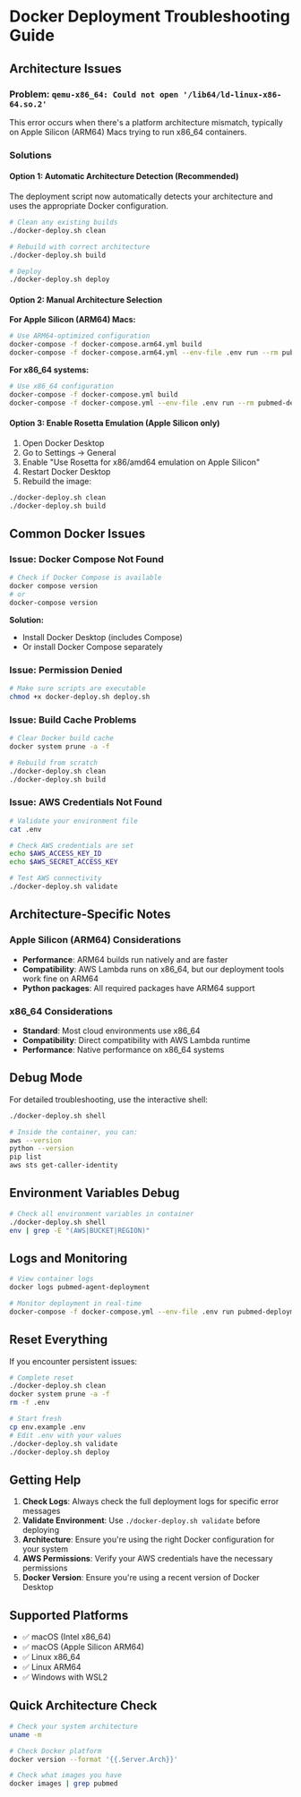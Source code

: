 # Docker Deployment Troubleshooting Guide

## Architecture Issues

### Problem: `qemu-x86_64: Could not open '/lib64/ld-linux-x86-64.so.2'`

This error occurs when there's a platform architecture mismatch, typically on Apple Silicon (ARM64) Macs trying to run x86_64 containers.

### Solutions

#### Option 1: Automatic Architecture Detection (Recommended)
The deployment script now automatically detects your architecture and uses the appropriate Docker configuration.

```bash
# Clean any existing builds
./docker-deploy.sh clean

# Rebuild with correct architecture
./docker-deploy.sh build

# Deploy
./docker-deploy.sh deploy
```

#### Option 2: Manual Architecture Selection

**For Apple Silicon (ARM64) Macs:**
```bash
# Use ARM64-optimized configuration
docker-compose -f docker-compose.arm64.yml build
docker-compose -f docker-compose.arm64.yml --env-file .env run --rm pubmed-deployment
```

**For x86_64 systems:**
```bash
# Use x86_64 configuration
docker-compose -f docker-compose.yml build
docker-compose -f docker-compose.yml --env-file .env run --rm pubmed-deployment
```

#### Option 3: Enable Rosetta Emulation (Apple Silicon only)

1. Open Docker Desktop
2. Go to Settings → General
3. Enable "Use Rosetta for x86/amd64 emulation on Apple Silicon"
4. Restart Docker Desktop
5. Rebuild the image:

```bash
./docker-deploy.sh clean
./docker-deploy.sh build
```

## Common Docker Issues

### Issue: Docker Compose Not Found
```bash
# Check if Docker Compose is available
docker compose version
# or
docker-compose version
```

**Solution:**
- Install Docker Desktop (includes Compose)
- Or install Docker Compose separately

### Issue: Permission Denied
```bash
# Make sure scripts are executable
chmod +x docker-deploy.sh deploy.sh
```

### Issue: Build Cache Problems
```bash
# Clear Docker build cache
docker system prune -a -f

# Rebuild from scratch
./docker-deploy.sh clean
./docker-deploy.sh build
```

### Issue: AWS Credentials Not Found
```bash
# Validate your environment file
cat .env

# Check AWS credentials are set
echo $AWS_ACCESS_KEY_ID
echo $AWS_SECRET_ACCESS_KEY

# Test AWS connectivity
./docker-deploy.sh validate
```

## Architecture-Specific Notes

### Apple Silicon (ARM64) Considerations
- **Performance**: ARM64 builds run natively and are faster
- **Compatibility**: AWS Lambda runs on x86_64, but our deployment tools work fine on ARM64
- **Python packages**: All required packages have ARM64 support

### x86_64 Considerations
- **Standard**: Most cloud environments use x86_64
- **Compatibility**: Direct compatibility with AWS Lambda runtime
- **Performance**: Native performance on x86_64 systems

## Debug Mode

For detailed troubleshooting, use the interactive shell:

```bash
./docker-deploy.sh shell

# Inside the container, you can:
aws --version
python --version
pip list
aws sts get-caller-identity
```

## Environment Variables Debug

```bash
# Check all environment variables in container
./docker-deploy.sh shell
env | grep -E "(AWS|BUCKET|REGION)"
```

## Logs and Monitoring

```bash
# View container logs
docker logs pubmed-agent-deployment

# Monitor deployment in real-time
docker-compose -f docker-compose.yml --env-file .env run pubmed-deployment
```

## Reset Everything

If you encounter persistent issues:

```bash
# Complete reset
./docker-deploy.sh clean
docker system prune -a -f
rm -f .env

# Start fresh
cp env.example .env
# Edit .env with your values
./docker-deploy.sh validate
./docker-deploy.sh deploy
```

## Getting Help

1. **Check Logs**: Always check the full deployment logs for specific error messages
2. **Validate Environment**: Use `./docker-deploy.sh validate` before deploying
3. **Architecture**: Ensure you're using the right Docker configuration for your system
4. **AWS Permissions**: Verify your AWS credentials have the necessary permissions
5. **Docker Version**: Ensure you're using a recent version of Docker Desktop

## Supported Platforms

- ✅ macOS (Intel x86_64)
- ✅ macOS (Apple Silicon ARM64)
- ✅ Linux x86_64
- ✅ Linux ARM64
- ✅ Windows with WSL2

## Quick Architecture Check

```bash
# Check your system architecture
uname -m

# Check Docker platform
docker version --format '{{.Server.Arch}}'

# Check what images you have
docker images | grep pubmed
```
